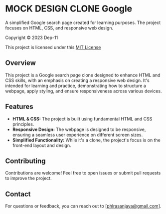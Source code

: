 # MOCK DESIGN CLONE Google

A simplified Google search page created for learning purposes. The project focuses on HTML, CSS, and responsive web design.

Copyright &copy; 2023 Dep-11

This project is licensed under this [MIT License](LICENSE.txt)

## Overview

This project is a Google search page clone designed to enhance HTML and CSS skills, with an emphasis on creating a responsive web design. It's intended for learning and practice, demonstrating how to structure a webpage, apply styling, and ensure responsiveness across various devices.

## Features

- **HTML & CSS:** The project is built using fundamental HTML and CSS principles.
- **Responsive Design:** The webpage is designed to be responsive, ensuring a seamless user experience on different screen sizes.
- **Simplified Functionality:** While it's a clone, the project's focus is on the front-end layout and design.

## Contributing

Contributions are welcome! Feel free to open issues or submit pull requests to improve the project.

## Contact

For questions or feedback, you can reach out to [phlrasanjaya@gmail.com].

